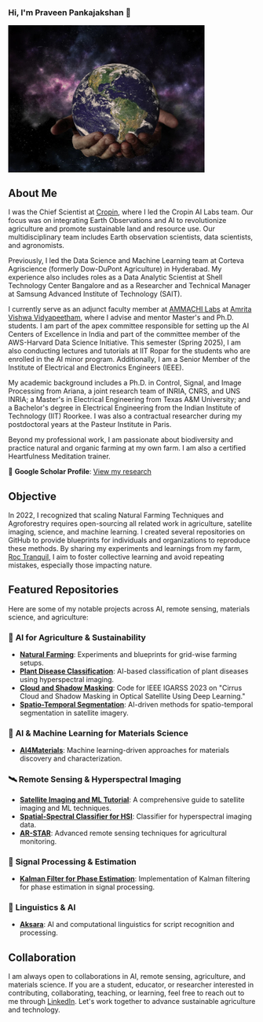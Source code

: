 ### Hi, I'm Praveen Pankajakshan :pray:

<img src="https://github.com/praveenpankaj/praveenpankaj/blob/main/images/Earth-Universe.jpg" align="center" width="400">

## About Me  

I was the Chief Scientist at [Cropin](https://cropin.com), where I led the Cropin AI Labs team. Our focus was on integrating Earth Observations and AI to revolutionize agriculture and promote sustainable land and resource use. Our multidisciplinary team includes Earth observation scientists, data scientists, and agronomists.  

Previously, I led the Data Science and Machine Learning team at Corteva Agriscience (formerly Dow-DuPont Agriculture) in Hyderabad. My experience also includes roles as a Data Analytic Scientist at Shell Technology Center Bangalore and as a Researcher and Technical Manager at Samsung Advanced Institute of Technology (SAIT).  

I currently serve as an adjunct faculty member at [AMMACHI Labs](https://ammachilabs.org) at [Amrita Vishwa Vidyapeetham](https://www.amrita.edu), where I advise and mentor Master's and Ph.D. students. I am part of the apex committee responsible for setting up the AI Centers of Excellence in India and part of the committee member of the AWS-Harvard Data Science Initiative. This semester (Spring 2025), I am also conducting lectures and tutorials at IIT Ropar for the students who are enrolled in the AI minor program. Additionally, I am a Senior Member of the Institute of Electrical and Electronics Engineers (IEEE).  

My academic background includes a Ph.D. in Control, Signal, and Image Processing from Ariana, a joint research team of INRIA, CNRS, and UNS INRIA; a Master's in Electrical Engineering from Texas A&M University; and a Bachelor's degree in Electrical Engineering from the Indian Institute of Technology (IIT) Roorkee. I was also a contractual researcher during my postdoctoral years at the Pasteur Institute in Paris.  

Beyond my professional work, I am passionate about biodiversity and practice natural and organic farming at my own farm. I am also a certified Heartfulness Meditation trainer.  

🔬 **Google Scholar Profile**: [View my research](https://scholar.google.com/citations?user=GHiyR1kAAAAJ)  

## Objective  

In 2022, I recognized that scaling Natural Farming Techniques and Agroforestry requires open-sourcing all related work in agriculture, satellite imaging, science, and machine learning. I created several repositories on GitHub to provide blueprints for individuals and organizations to reproduce these methods. By sharing my experiments and learnings from my farm, [Roc Tranquil](https://goo.gl/maps/roc_tranquil), I aim to foster collective learning and avoid repeating mistakes, especially those impacting nature.  

## Featured Repositories  

Here are some of my notable projects across AI, remote sensing, materials science, and agriculture:  

### 🌿 **AI for Agriculture & Sustainability**  
- **[Natural Farming](https://github.com/praveenpankaj/Natural-Farming)**: Experiments and blueprints for grid-wise farming setups.  
- **[Plant Disease Classification](https://github.com/praveenpankaj/plant-disease-classification)**: AI-based classification of plant diseases using hyperspectral imaging.  
- **[Cloud and Shadow Masking](https://github.com/praveenpankaj/cloud-shadow-masking)**: Code for IEEE IGARSS 2023 on "Cirrus Cloud and Shadow Masking in Optical Satellite Using Deep Learning."  
- **[Spatio-Temporal Segmentation](https://github.com/praveenpankaj/spatio-temporal-segmentation)**: AI-driven methods for spatio-temporal segmentation in satellite imagery.  

### 🔬 **AI & Machine Learning for Materials Science**  
- **[AI4Materials](https://github.com/praveenpankaj/AI4Materials)**: Machine learning-driven approaches for materials discovery and characterization.  

### 🛰 **Remote Sensing & Hyperspectral Imaging**  
- **[Satellite Imaging and ML Tutorial](https://github.com/praveenpankaj/Satellite-Imaging-ML-Tutorial)**: A comprehensive guide to satellite imaging and ML techniques.  
- **[Spatial-Spectral Classifier for HSI](https://github.com/praveenpankaj/Spatial-Spectral-Classifier-HSI)**: Classifier for hyperspectral imaging data.  
- **[AR-STAR](https://github.com/praveenpankaj/AR-STAR)**: Advanced remote sensing techniques for agricultural monitoring.  

### 🧠 **Signal Processing & Estimation**  
- **[Kalman Filter for Phase Estimation](https://github.com/praveenpankaj/Kalman-Filter-Phase-Estimation)**: Implementation of Kalman filtering for phase estimation in signal processing.  

### 📝 **Linguistics & AI**  
- **[Aksara](https://github.com/praveenpankaj/aksara)**: AI and computational linguistics for script recognition and processing.  

## Collaboration  

I am always open to collaborations in AI, remote sensing, agriculture, and materials science. If you are a student, educator, or researcher interested in contributing, collaborating, teaching, or learning, feel free to reach out to me through [LinkedIn](https://linkedin.com/in/praveenpankaj). Let's work together to advance sustainable agriculture and technology.  



<!--
**praveenpankaj/praveenpankaj** is a ✨ _special_ ✨ repository because its `README.md` (this file) appears on your GitHub profile.

Here are some ideas to get you started:

- 🔭 I’m currently working on ...
- 🌱 I’m currently learning ...
- 👯 I’m looking to collaborate on ...
- 🤔 I’m looking for help with ...
- 💬 Ask me about ...
- 📫 How to reach me: ...
- 😄 Pronouns: ...
- ⚡ Fun fact: ...
-->

